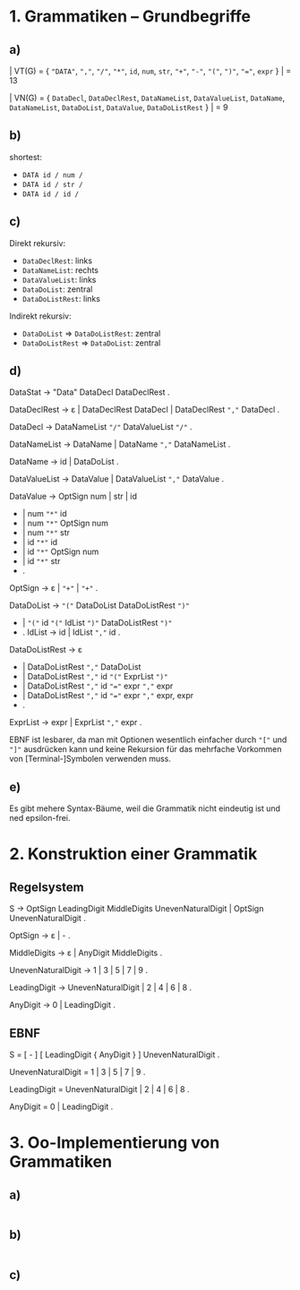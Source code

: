 # 1. Grammatiken – Grundbegriffe

## a)

| VT(G) = { `"DATA"`, `","`, `"/"`, `"*"`, `id`, `num`, `str`, `"+"`, `"-"`, `"("`, `")"`, `"="`, `expr` } | = 13

| VN(G) = { `DataDecl`, `DataDeclRest`, `DataNameList`, `DataValueList`, `DataName`, `DataNameList`, `DataDoList`, `DataValue`, `DataDoListRest` } | = 9

## b) 

shortest:
* `DATA id / num /`
* `DATA id / str /` 
* `DATA id / id /` 

## c)



Direkt rekursiv: 
* `DataDeclRest`: links
* `DataNameList`: rechts
* `DataValueList`: links
* `DataDoList`: zentral
* `DataDoListRest`: links

Indirekt rekursiv:
* `DataDoList` => `DataDoListRest`: zentral
* `DataDoListRest` => `DataDoList`: zentral

## d)

DataStat -> "Data" DataDecl DataDeclRest .

DataDeclRest -> ε | DataDeclRest DataDecl | DataDeclRest `","` DataDecl .

DataDecl -> DataNameList `"/"` DataValueList `"/"` .

DataNameList -> DataName | DataName `","` DataNameList .

DataName -> id | DataDoList .

DataValueList -> DataValue | DataValueList `","` DataValue .


DataValue -> OptSign num | str | id 
* | num `"*"` id 
* | num `"*"` OptSign num 
* | num `"*"` str 
* | id `"*"` id
* | id `"*"` OptSign num
* | id `"*"` str
* .

OptSign -> ε | `"+"` | `"+"` .

DataDoList -> `"("` DataDoList DataDoListRest `")"` 
* | `"("` id `"("` IdList `")"` DataDoListRest `")"`
* .
IdList -> id | IdList `","` id .

DataDoListRest -> ε 
* | DataDoListRest `","` DataDoList 
* | DataDoListRest `","` id `"("` ExprList `")"` 
* | DataDoListRest `","` id `"="` expr `","` expr
* | DataDoListRest `","` id `"="` expr `","` expr, expr
* .

ExprList -> expr | ExprList `","` expr .

EBNF ist lesbarer, da man mit Optionen wesentlich einfacher durch `"["` und `"]"` ausdrücken kann und keine Rekursion für das mehrfache Vorkommen von \[Terminal-\]Symbolen verwenden muss.

## e)

Es gibt mehere Syntax-Bäume, weil die Grammatik nicht eindeutig ist und ned epsilon-frei.

# 2. Konstruktion einer Grammatik

## Regelsystem

S -> OptSign LeadingDigit MiddleDigits UnevenNaturalDigit | OptSign UnevenNaturalDigit .

OptSign -> ε | - .

MiddleDigits -> ε | AnyDigit MiddleDigits .

UnevenNaturalDigit -> 1 | 3 | 5 | 7 | 9 .

LeadingDigit -> UnevenNaturalDigit | 2 | 4 | 6 | 8 .

AnyDigit -> 0 | LeadingDigit .

## EBNF

S = \[ - \] \[ LeadingDigit { AnyDigit } \] UnevenNaturalDigit .

UnevenNaturalDigit = 1 | 3 | 5 | 7 | 9 .

LeadingDigit = UnevenNaturalDigit | 2 | 4 | 6 | 8 .

AnyDigit = 0 | LeadingDigit .

# 3. Oo-Implementierung von Grammatiken

## a)

```cpp


```

## b)

```cpp


```

## c)

```cpp


```